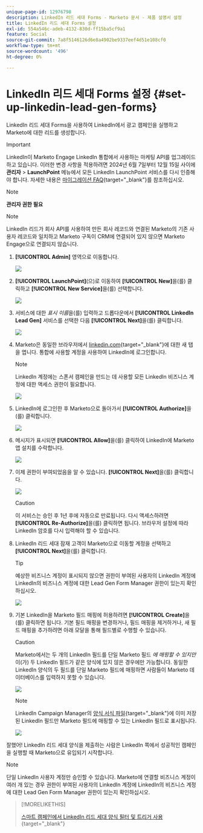```yaml
---
unique-page-id: 12976798
description: LinkedIn 리드 세대 Forms - Marketo 문서 - 제품 설명서 설정
title: LinkedIn 리드 세대 Forms 설정
exl-id: 554a546c-adeb-4132-830d-ff15ba5cf9a1
feature: Social
source-git-commit: 7a8f5146126d6e8a4902be9337eef4d51e108cf0
workflow-type: tm+mt
source-wordcount: '496'
ht-degree: 0%

---
```


# LinkedIn 리드 세대 Forms 설정 {#set-up-linkedin-lead-gen-forms}

LinkedIn 리드 세대 Forms을 사용하여 LinkedIn에서 광고 캠페인을 실행하고 Marketo에 대한 리드를 생성합니다.

>[!IMPORTANT]
>
>LinkedIn이 Marketo Engage LinkedIn 통합에서 사용하는 마케팅 API를 업그레이드하고 있습니다. 이러한 변경 사항을 적용하려면 2024년 6월 7일부터 12월 15일 사이에 **관리자** > **LaunchPoint** 메뉴에서 모든 LinkedIn LaunchPoint 서비스를 다시 인증해야 합니다. 자세한 내용은 [마이그레이션 FAQ](https://nation.marketo.com/t5/employee-blogs/linkedin-re-authentication-required/ba-p/347794){target="_blank"}를 참조하십시오.

>[!NOTE]
>
>**관리자 권한 필요**

>[!NOTE]
>
>LinkedIn 리드가 회사 API를 사용하여 만든 회사 레코드와 연결된 Marketo의 기존 사용자 레코드와 일치하고 Marketo 구독이 CRM에 연결되어 있지 않으면 Marketo Engage으로 연결되지 않습니다.

1. **[!UICONTROL Admin]** 영역으로 이동합니다.

   ![](assets/set-up-linkedin-lead-gen-forms-1.png)

1. **[!UICONTROL LaunchPoint]**(으)로 이동하여 **[!UICONTROL New]**&#x200B;을(를) 클릭하고 **[!UICONTROL New Service]**&#x200B;을(를) 선택합니다.

   ![](assets/set-up-linkedin-lead-gen-forms-2.png)

1. 서비스에 대한 _표시 이름_&#x200B;을(를) 입력하고 드롭다운에서 **[!UICONTROL LinkedIn Lead Gen]** 서비스를 선택한 다음 **[!UICONTROL Next]**&#x200B;을(를) 클릭합니다.

   ![](assets/set-up-linkedin-lead-gen-forms-3.png)

1. Marketo은 동일한 브라우저에서 [linkedin.com](https://www.linkedin.com){target="_blank"}에 대한 새 탭을 엽니다. 통합에 사용할 계정을 사용하여 LinkedIn에 로그인합니다.

   >[!NOTE]
   >
   >LinkedIn 계정에는 스폰서 캠페인을 만드는 데 사용할 모든 LinkedIn 비즈니스 계정에 대한 액세스 권한이 필요합니다.

   ![](assets/set-up-linkedin-lead-gen-forms-4.png)

1. LinkedIn에 로그인한 후 Marketo으로 돌아가서 **[!UICONTROL Authorize]**&#x200B;을(를) 클릭합니다.

   ![](assets/set-up-linkedin-lead-gen-forms-5.png)

1. 메시지가 표시되면 **[!UICONTROL Allow]**&#x200B;을(를) 클릭하여 LinkedIn에 Marketo 앱 설치를 수락합니다.

   ![](assets/set-up-linkedin-lead-gen-forms-6.png)

1. 이제 권한이 부여되었음을 알 수 있습니다. **[!UICONTROL Next]**&#x200B;을(를) 클릭합니다.

   ![](assets/set-up-linkedin-lead-gen-forms-7.png)

   >[!CAUTION]
   >
   >이 서비스는 승인 후 1년 후에 자동으로 만료됩니다. 다시 액세스하려면 **[!UICONTROL Re-Authorize]**&#x200B;을(를) 클릭하면 됩니다. 브라우저 설정에 따라 LinkedIn 암호를 다시 입력해야 할 수 있습니다.

1. LinkedIn 리드 세대 잠재 고객이 Marketo으로 이동할 계정을 선택하고 **[!UICONTROL Next]**&#x200B;을(를) 클릭합니다.

   >[!TIP]
   >
   >예상한 비즈니스 계정이 표시되지 않으면 권한이 부여된 사용자의 LinkedIn 계정에 LinkedIn의 비즈니스 계정에 대한 Lead Gen Form Manager 권한이 있는지 확인하십시오.

   ![](assets/set-up-linkedin-lead-gen-forms-8.png)

1. 기본 LinkedIn을 Marketo 필드 매핑에 허용하려면 **[!UICONTROL Create]**&#x200B;을(를) 클릭하면 됩니다. 기본 필드 매핑을 변경하거나, 필드 매핑을 제거하거나, 새 필드 매핑을 추가하려면 아래 모달을 통해 필드별로 수행할 수 있습니다.

   >[!CAUTION]
   >
   >Marketo에서는 두 개의 LinkedIn 필드를 단일 Marketo 필드 _에 매핑할 수 있지만_&#x200B;이(가) 두 LinkedIn 필드가 같은 양식에 있지 않은 경우에만 가능합니다. 동일한 LinkedIn 양식의 두 필드를 단일 Marketo 필드에 매핑하면 사람들이 Marketo 데이터베이스를 입력하지 못할 수 있습니다.

   ![](assets/set-up-linkedin-lead-gen-forms-9.png)

   >[!NOTE]
   >
   >LinkedIn Campaign Manager의 [양식 서식 파일](https://www.linkedin.com/help/lms/answer/79634){target="_blank"}에 이미 저장된 LinkedIn 필드만 Marketo 필드에 매핑할 수 있는 LinkedIn 필드로 표시됩니다.

   ![](assets/set-up-linkedin-lead-gen-forms-10.png)

잘했어! LinkedIn 리드 세대 양식을 제출하는 사람은 LinkedIn 쪽에서 성공적인 캠페인을 실행할 때 Marketo으로 유입되기 시작합니다.

>[!NOTE]
>
>단일 LinkedIn 사용자 계정만 승인할 수 있습니다. Marketo에 연결할 비즈니스 계정이 여러 개 있는 경우 권한이 부여된 사용자의 LinkedIn 계정에 LinkedIn의 비즈니스 계정에 대한 Lead Gen Form Manager 권한이 있는지 확인하십시오.

>[!MORELIKETHIS]
>
>[스마트 캠페인에서 LinkedIn 리드 세대 양식 필터 및 트리거 사용](/help/marketo/product-docs/demand-generation/social/social-functions/use-linkedin-lead-gen-form-filters-and-triggers-in-a-smart-campaign.md){target="_blank"}
